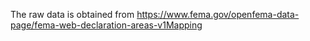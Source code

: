 The raw data is obtained from https://www.fema.gov/openfema-data-page/fema-web-declaration-areas-v1Mapping
